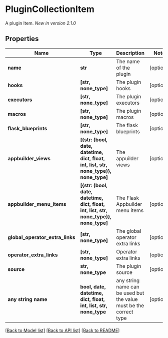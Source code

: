 <!--
 Licensed to the Apache Software Foundation (ASF) under one
 or more contributor license agreements.  See the NOTICE file
 distributed with this work for additional information
 regarding copyright ownership.  The ASF licenses this file
 to you under the Apache License, Version 2.0 (the
 "License"); you may not use this file except in compliance
 with the License.  You may obtain a copy of the License at

   http://www.apache.org/licenses/LICENSE-2.0

 Unless required by applicable law or agreed to in writing,
 software distributed under the License is distributed on an
 "AS IS" BASIS, WITHOUT WARRANTIES OR CONDITIONS OF ANY
 KIND, either express or implied.  See the License for the
 specific language governing permissions and limitations
 under the License.
 -->

# PluginCollectionItem

A plugin Item.  *New in version 2.1.0* 

## Properties
Name | Type | Description | Notes
------------ | ------------- | ------------- | -------------
**name** | **str** | The name of the plugin | [optional] 
**hooks** | **[str, none_type]** | The plugin hooks | [optional] 
**executors** | **[str, none_type]** | The plugin executors | [optional] 
**macros** | **[str, none_type]** | The plugin macros | [optional] 
**flask_blueprints** | **[str, none_type]** | The flask blueprints | [optional] 
**appbuilder_views** | **[{str: (bool, date, datetime, dict, float, int, list, str, none_type)}, none_type]** | The appuilder views | [optional] 
**appbuilder_menu_items** | **[{str: (bool, date, datetime, dict, float, int, list, str, none_type)}, none_type]** | The Flask Appbuilder menu items | [optional] 
**global_operator_extra_links** | **[str, none_type]** | The global operator extra links | [optional] 
**operator_extra_links** | **[str, none_type]** | Operator extra links | [optional] 
**source** | **str, none_type** | The plugin source | [optional] 
**any string name** | **bool, date, datetime, dict, float, int, list, str, none_type** | any string name can be used but the value must be the correct type | [optional]

[[Back to Model list]](../README.md#documentation-for-models) [[Back to API list]](../README.md#documentation-for-api-endpoints) [[Back to README]](../README.md)



